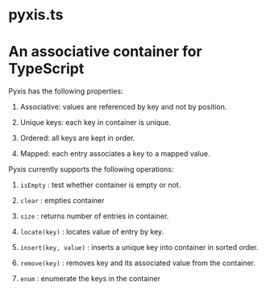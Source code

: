 # pyxis.ts
# An associative container for TypeScript
Pyxis has the following properties:

1) Associative: values are referenced by key and not by position.
     
2) Unique keys: each key in container is unique.
     
3) Ordered: all keys are kept in order.
     
4) Mapped: each entry associates a key to a mapped value.
     
Pyxis currently supports the following operations:

1) `isEmpty` : test whether container is empty or not.

2) `clear` : empties container

3) `size`  : returns number of entries in container.
     
4) `locate(key)` : locates value of entry by key. 
     
5) `insert(key, value)` : inserts a unique key into container in sorted order.
     
6) `remove(key)` : removes key and its associated value from the container.

7) `enum` : enumerate the keys in the container
     
 

